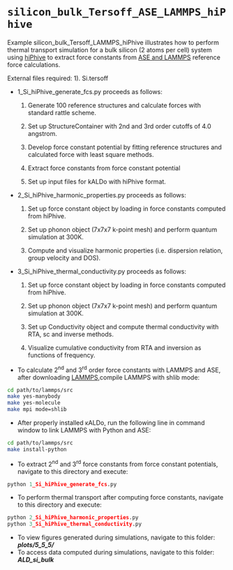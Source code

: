 # `silicon_bulk_Tersoff_ASE_LAMMPS_hiPhive`

Example silicon_bulk_Tersoff_LAMMPS_hiPhive illustrates how to perform thermal transport simulation for a bulk silicon (2 atoms per cell) system using [hiPhive](https://hiphive.materialsmodeling.org/) to extract 
force constants from [ASE and LAMMPS](https://wiki.fysik.dtu.dk/ase/_modules/ase/calculators/lammpslib.html) reference force calculations.


External files required: 
		        1). Si.tersoff

 - 1_Si_hiPhive_generate_fcs.py proceeds as follows:
	
    1.  Generate 100 reference structures and calculate forces with standard rattle scheme.

    2. Set up StructureContainer with 2nd and 3rd order cutoffs of 4.0 angstrom.

    3. Develop force constant potential by fitting reference structures and calculated force with least square methods.

    4. Extract force constants from force constant potential 

    5. Set up input files for kALDo with hiPhive format.


- 2_Si_hiPhive_harmonic_properties.py proceeds as follows:

    1. Set up force constant object by loading  in force constants computed from hiPhive.

    2. Set up phonon object (7x7x7 k-point mesh) and perform quantum simulation at 300K.

    3. Compute and visualize harmonic properties (i.e. dispersion relation, group velocity and DOS). 


 - 3_Si_hiPhive_thermal_conductivity.py proceeds as follows:
 
    1. Set up force constant object by loading  in force constants computed from hiPhive.

    2. Set up phonon object (7x7x7 k-point mesh) and perform quantum simulation at 300K.

    3. Set up Conductivity object and compute thermal conductivity with RTA, sc and inverse methods.
					
    4. Visualize cumulative conductivity from  RTA and inversion as functions of frequency. 
		
- To calculate 2<sup>nd</sup> and 3<sup>rd</sup> order force constants with LAMMPS and ASE, after downloading [LAMMPS](https://lammps.sandia.gov/),compile LAMMPS with shlib mode:
```bash
cd path/to/lammps/src
make yes-manybody
make yes-molecule
make mpi mode=shlib
```
- After properly installed κALDo, run the following line in command window to link LAMMPS with Python and ASE:
```bash
cd path/to/lammps/src
make install-python				
```  
- To extract 2<sup>nd</sup> and 3<sup>rd</sup> force constants from force constant potentials, navigate to this directory and execute:
```python			
python 1_Si_hiPhive_generate_fcs.py
```

- To perform thermal transport  after computing force constants, navigate to this directory and execute:
```python
python 2_Si_hiPhive_harmonic_properties.py
python 3_Si_hiPhive_thermal_conductivity.py
```
- To view figures generated during simulations, navigate to this folder: ***plots/5_5_5/***
- To access data computed during simulations, navigate to this folder: ***ALD_si_bulk*** 
